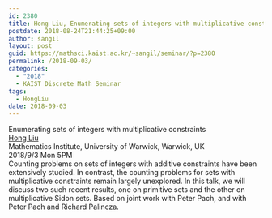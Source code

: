 ```yaml
---
id: 2380
title: Hong Liu, Enumerating sets of integers with multiplicative constraints
postdate: 2018-08-24T21:44:25+09:00
author: sangil
layout: post
guid: https://mathsci.kaist.ac.kr/~sangil/seminar/?p=2380
permalink: /2018-09-03/
categories:
  - "2018"
  - KAIST Discrete Math Seminar
tags:
  - HongLiu
date: 2018-09-03
---
```

<div class="talk">
  Enumerating sets of integers with multiplicative constraints
</div>

<div class="speaker">
  <a href="http://homepages.warwick.ac.uk/staff/H.Liu.9/">Hong Liu</a><br /> Mathematics Institute, University of Warwick, Warwick, UK
</div>

<div class="date">
  2018/9/3 Mon 5PM
</div>

<div class="abstract">
  Counting problems on sets of integers with additive constraints have been extensively studied. In contrast, the counting problems for sets with multiplicative constraints remain largely unexplored. In this talk, we will discuss two such recent results, one on primitive sets and the other on multiplicative Sidon sets. Based on joint work with Peter Pach, and with Peter Pach and Richard Palincza.
</div>